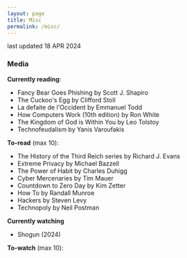 ```yaml
---
layout: page
title: Misc
permalink: /misc/
---
```


last updated 18 APR 2024

### Media
**Currently reading**:
- Fancy Bear Goes Phishing by Scott J. Shapiro
- The Cuckoo's Egg by Clifford Stoll
- La defaite de l'Occident by Emmanuel Todd
- How Computers Work (10th edition) by Ron White
- The Kingdom of God is Within You by Leo Tolstoy
- Technofeudalism by Yanis Varoufakis

**To-read** (max 10):
- The History of the Third Reich series by Richard J. Evans
- Extreme Privacy by Michael Bazzell
- The Power of Habit by Charles Duhigg
- Cyber Mercenaries by Tim Mauer
- Countdown to Zero Day by Kim Zetter
- How To by Randall Munroe
- Hackers by Steven Levy
- Technopoly by Neil Postman

**Currently watching**
- Shogun (2024)

**To-watch** (max 10):

